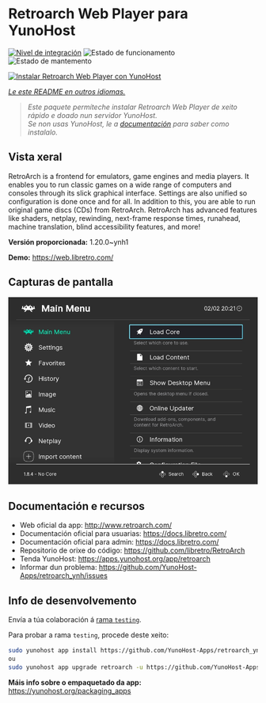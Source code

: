 <!--
NOTA: Este README foi creado automáticamente por <https://github.com/YunoHost/apps/tree/master/tools/readme_generator>
NON debe editarse manualmente.
-->

# Retroarch Web Player para YunoHost

[![Nivel de integración](https://apps.yunohost.org/badge/integration/retroarch)](https://ci-apps.yunohost.org/ci/apps/retroarch/)
![Estado de funcionamento](https://apps.yunohost.org/badge/state/retroarch)
![Estado de mantemento](https://apps.yunohost.org/badge/maintained/retroarch)

[![Instalar Retroarch Web Player con YunoHost](https://install-app.yunohost.org/install-with-yunohost.svg)](https://install-app.yunohost.org/?app=retroarch)

*[Le este README en outros idiomas.](./ALL_README.md)*

> *Este paquete permíteche instalar Retroarch Web Player de xeito rápido e doado nun servidor YunoHost.*  
> *Se non usas YunoHost, le a [documentación](https://yunohost.org/install) para saber como instalalo.*

## Vista xeral

RetroArch is a frontend for emulators, game engines and media players.
It enables you to run classic games on a wide range of computers and consoles through its slick graphical interface. Settings are also unified so configuration is done once and for all.
In addition to this, you are able to run original game discs (CDs) from RetroArch.
RetroArch has advanced features like shaders, netplay, rewinding, next-frame response times, runahead, machine translation, blind accessibility features, and more!


**Versión proporcionada:** 1.20.0~ynh1

**Demo:** <https://web.libretro.com/>

## Capturas de pantalla

![Captura de pantalla de Retroarch Web Player](./doc/screenshots/ozone-main-menu.jpg)

## Documentación e recursos

- Web oficial da app: <http://www.retroarch.com/>
- Documentación oficial para usuarias: <https://docs.libretro.com/>
- Documentación oficial para admin: <https://docs.libretro.com/>
- Repositorio de orixe do código: <https://github.com/libretro/RetroArch>
- Tenda YunoHost: <https://apps.yunohost.org/app/retroarch>
- Informar dun problema: <https://github.com/YunoHost-Apps/retroarch_ynh/issues>

## Info de desenvolvemento

Envía a túa colaboración á [rama `testing`](https://github.com/YunoHost-Apps/retroarch_ynh/tree/testing).

Para probar a rama `testing`, procede deste xeito:

```bash
sudo yunohost app install https://github.com/YunoHost-Apps/retroarch_ynh/tree/testing --debug
ou
sudo yunohost app upgrade retroarch -u https://github.com/YunoHost-Apps/retroarch_ynh/tree/testing --debug
```

**Máis info sobre o empaquetado da app:** <https://yunohost.org/packaging_apps>
